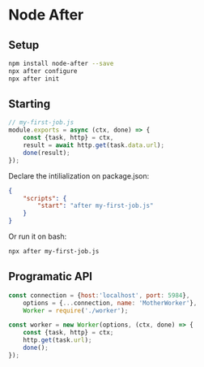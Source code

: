 # Node After

## Setup
```bash
npm install node-after --save
npx after configure
npx after init
```

## Starting
```javascript
// my-first-job.js
module.exports = async (ctx, done) => {
    const {task, http} = ctx,
    result = await http.get(task.data.url);
    done(result);
});
```

Declare the intilialization on package.json:
```json
{
    "scripts": {
        "start": "after my-first-job.js"
    }
}
```
Or run it on bash:
```bash
npx after my-first-job.js
```



## Programatic API

```javascript
const connection = {host:'localhost', port: 5984},
    options = {...connection, name: 'MotherWorker'},
    Worker = require('./worker');

const worker = new Worker(options, (ctx, done) => {
    const {task, http} = ctx;
    http.get(task.url);
    done();
});
```